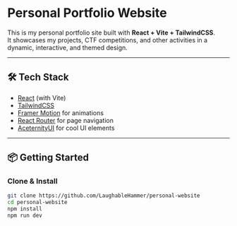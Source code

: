 # Personal Portfolio Website

This is my personal portfolio site built with **React + Vite + TailwindCSS**.  
It showcases my projects, CTF competitions, and other activities in a dynamic, interactive, and themed design.

---

## 🛠️ Tech Stack
- [React](https://react.dev/) (with Vite)
- [TailwindCSS](https://tailwindcss.com/)
- [Framer Motion](https://www.framer.com/motion/) for animations
- [React Router](https://reactrouter.com/) for page navigation
- [AceternityUI](https://ui.aceternity.com) for cool UI elements

---

## 📦 Getting Started

### Clone & Install
```bash
git clone https://github.com/LaughableHammer/personal-website
cd personal-website
npm install
npm run dev
